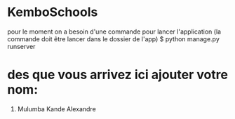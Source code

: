 # KemboSchools
pour le moment on a besoin d'une commande pour lancer l'application (la commande doit être lancer dans le dossier de l'app)
$ python manage.py runserver

# des que vous arrivez ici ajouter votre nom:
1. Mulumba Kande Alexandre
